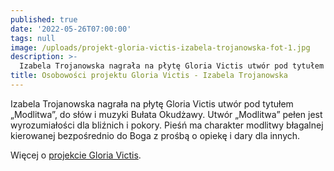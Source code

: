```yaml
---
published: true
date: '2022-05-26T07:00:00'
tags: null
image: /uploads/projekt-gloria-victis-izabela-trojanowska-fot-1.jpg
description: >-
  Izabela Trojanowska nagrała na płytę Gloria Victis utwór pod tytułem „Modlitwa”. 
title: Osobowości projektu Gloria Victis - Izabela Trojanowska
---
```


Izabela Trojanowska nagrała na płytę Gloria Victis utwór pod tytułem „Modlitwa”, do słów i muzyki Bułata Okudżawy. Utwór „Modlitwa” pełen jest wyrozumiałości dla bliźnich i pokory. Pieśń ma charakter modlitwy błagalnej kierowanej bezpośrednio do Boga z prośbą o opiekę i dary dla innych.

Więcej o [projekcie Gloria Victis](/projekty/gloria-victis/).